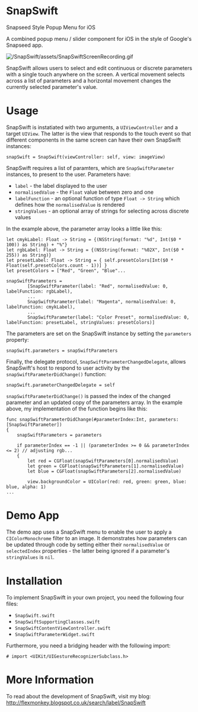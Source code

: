 # SnapSwift
Snapseed Style Popup Menu for iOS

A combined popup menu / slider component for iOS in the style of Google's Snapseed app.

![/SnapSwift/assets/SnapSwiftScreenRecording.gif](/SnapSwift/assets/SnapSwiftScreenRecording.gif)

SnapSwift allows users to select and edit continuous or discrete parameters with a single touch anywhere on the screen. A vertical movement selects across a list of parameters and a horizontal movement changes the currently selected parameter's value.

# Usage

SnapSwift is instatiated with two arguments, a ```UIViewController``` and a target ```UIView```. The latter is the view that responds to the touch event so that different components in the same screen can have their own SnapSwift instances:

```
snapSwift = SnapSwift(viewController: self, view: imageView)
```

SnapSwift requires a list of paramters, which are ```SnapSwiftParameter``` instances, to present to the user. Parameters have:

* ```label``` - the label displayed to the user
* ```normalisedValue``` - the ```Float``` value between zero and one
* ```labelFunction``` - an optional function of type ```Float -> String``` which defines how the ```normalisedValue``` is rendered
* ```stringValues``` - an optional array of strings for selecting across discrete values
 
In the example above, the parameter array looks a little like this:

```
let cmykLabel: Float -> String = {(NSString(format: "%d", Int($0 * 100)) as String) + "%"}
let rgbLabel: Float -> String = {(NSString(format: "%02X", Int($0 * 255)) as String)}
let presetLabel: Float -> String = { self.presetColors[Int($0 * Float(self.presetColors.count - 1))] }
let presetColors = ["Red", "Green", "Blue"...
        
snapSwiftParameters =
        [SnapSwiftParameter(label: "Red", normalisedValue: 0, labelFunction: rgbLabel),
        ...
        SnapSwiftParameter(label: "Magenta", normalisedValue: 0, labelFunction: cmykLabel),
        ...
        SnapSwiftParameter(label: "Color Preset", normalisedValue: 0, labelFunction: presetLabel, stringValues: presetColors)]
```

The parameters are set on the SnapSwift instance by setting the ```parameters``` property:

```
snapSwift.parameters = snapSwiftParameters
```

Finally, the delegate protocol, ```SnapSwiftParameterChangedDelegate```, allows SnapSwift's host to respond to user activity by the ```snapSwiftParameterDidChange()``` function:

```
snapSwift.parameterChangedDelegate = self
```

```snapSwiftParameterDidChange()``` is passed the index of the changed parameter and an updated copy of the parameters array. In the example above, my implementation of the function begins like this:

```
func snapSwiftParameterDidChange(#parameterIndex:Int, parameters: [SnapSwiftParameter])
{
    snapSwiftParameters = parameters
    
    if parameterIndex == -1 || (parameterIndex >= 0 && parameterIndex <= 2) // adjusting rgb...
    {
        let red = CGFloat(snapSwiftParameters[0].normalisedValue)
        let green = CGFloat(snapSwiftParameters[1].normalisedValue)
        let blue = CGFloat(snapSwiftParameters[2].normalisedValue)
        
        view.backgroundColor = UIColor(red: red, green: green, blue: blue, alpha: 1)
...
```

# Demo App

The demo app uses a SnapSwift menu to enable the user to apply a ```CIColorMonochrome``` filter to an image. It demonstrates how parameters can be updated through code by setting either their ```normalisedValue``` or ```selectedIndex``` properties - the latter being ignored if a parameter's ```stringValues``` is ```nil```.

# Installation

To implement SnapSwift in your own project, you need the following four files:

* ```SnapSwift.swift```
* ```SnapSwiftSupportingClasses.swift```
*  ```SnapSwiftContentViewController.swift```
*  ```SnapSwiftParameterWidget.swift```

Furthermore, you need a bridging header with the following import:

```
# import <UIKit/UIGestureRecognizerSubclass.h>
```

# More Information

To read about the development of SnapSwift, visit my blog: http://flexmonkey.blogspot.co.uk/search/label/SnapSwift
